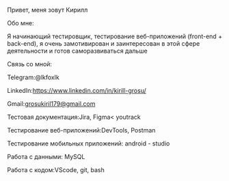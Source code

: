Привет, меня зовут Кирилл 

Обо мне:

Я начинающий тестировщик, тестирование веб-приложений (front-end + back-end), я очень замотивирован и заинтересован в этой сфере деятельности и готов саморазвиваться дальше

Связь со мной:

Telegram:@lkfoxlk

LinkedIn:https://www.linkedin.com/in/kirill-grosu/

Gmail:grosukiril179@gmail.com

Тестовая документация:Jira, Figma< youtrack

Тестирование веб-приложений:DevTools, Postman

Тестирование мобильных приложений: android - studio

Работа с данными: MySQL

Работа с кодом:VScode, git, bash
